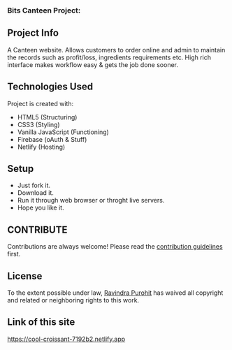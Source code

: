 ### Bits Canteen Project: 

## Project Info
A Canteen website. Allows customers to order online and admin to maintain the records such as profit/loss, ingredients requirements etc. High rich interface makes workflow easy &amp; gets the job done sooner. 

## Technologies Used
Project is created with:
* HTML5 (Structuring)
* CSS3 (Styling)
* Vanilla JavaScript (Functioning)
* Firebase (oAuth & Stuff)
* Netlify (Hosting)

## Setup
* Just fork it.
* Download it.
* Run it through web browser or throght live servers.
* Hope you like it.

## CONTRIBUTE
Contributions are always welcome! Please read the [contribution guidelines](https://github.com/user/repo/blob/branch/other_file.md) first.


## License
To the extent possible under law, [Ravindra Purohit](https://github.com/rvutd) has waived all copyright and related or neighboring rights to this work.<br>

## Link of this site
<https://cool-croissant-7192b2.netlify.app>

